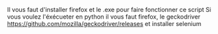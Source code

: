 Il vous faut d'installer firefox et le .exe pour faire fonctionner ce script
Si vous voulez l'éxécueter en python il vous faut firefox, le geckodriver https://github.com/mozilla/geckodriver/releases et installer selenium
